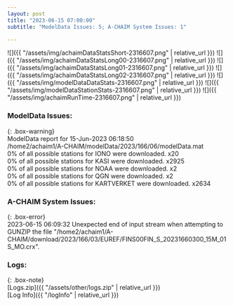 ```yaml
---
layout: post
title: "2023-06-15 07:00:00"
subtitle: "ModelData Issues: 5; A-CHAIM System Issues: 1"

---
```


![]({{ "/assets/img/achaimDataStatsShort-2316607.png" | relative_url }})
![]({{ "/assets/img/achaimDataStatsLong00-2316607.png" | relative_url }})
![]({{ "/assets/img/achaimDataStatsLong01-2316607.png" | relative_url }})
![]({{ "/assets/img/achaimDataStatsLong02-2316607.png" | relative_url }})
![]({{ "/assets/img/modelDataDataStats-2316607.png" | relative_url }})
![]({{ "/assets/img/modelDataStationStats-2316607.png" | relative_url }})
![]({{ "/assets/img/achaimRunTime-2316607.png" | relative_url }})


### ModelData Issues:  
  
{: .box-warning}  
 ModelData report for 15-Jun-2023 06:18:50   
 /home2/achaim1/A-CHAIM/modelData/2023/166/06/modelData.mat   
 0% of all possible stations for IONO were downloaded. x20   
 0% of all possible stations for KASI were downloaded. x2925   
 0% of all possible stations for NOAA were downloaded. x2   
 0% of all possible stations for QGN were downloaded. x2   
 0% of all possible stations for KARTVERKET were downloaded. x2634   
  
### A-CHAIM System Issues:  
  
{: .box-error}  
2023-06-15 06:09:32 Unexpected end of input stream when attempting to GUNZIP the file "/home2/achaim1/A-CHAIM/download/2023/166/03/EUREF/FINS00FIN_S_20231660300_15M_01S_MO.crx".  

### Logs:  
  
{: .box-note}  
[Logs.zip]({{ "/assets/other/logs.zip" | relative_url }})  
[Log Info]({{ "/logInfo" | relative_url }})  
